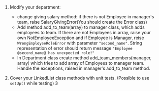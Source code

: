 1. Modify your department:
    * change giving salary method: if there is not Employee in manager's team, raise SalaryGivingError(You should create the Error class)
    * Add method add_to_team(array) to manager class, which adds employees to team. If there are not Employees in array, raise your own NotEmployeeException and if Employee is Manager, reise `WrongEmployeeRoleError` with parameter `"second_name"`. String representation of error should return message `"Employee @second_name@ has unexpected role!"`
    * In Department class create method add_team_members(manager, array) which tries to add array of Employees to manager team. Handle the exceptions, raised in manager's add_to_team method.

2. Cover your LinkedList class methods with unit tests. (Possible to use `setUp()` while testing)
3